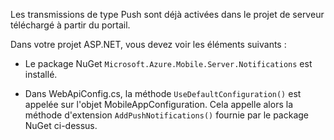 Les transmissions de type Push sont déjà activées dans le projet de serveur téléchargé à partir du portail.

Dans votre projet ASP.NET, vous devez voir les éléments suivants :

* Le package NuGet `Microsoft.Azure.Mobile.Server.Notifications` est installé.

* Dans WebApiConfig.cs, la méthode `UseDefaultConfiguration()` est appelée sur l'objet MobileAppConfiguration. Cela appelle alors la méthode d'extension `AddPushNotifications()` fournie par le package NuGet ci-dessus.

<!---HONumber=August15_HO6-->